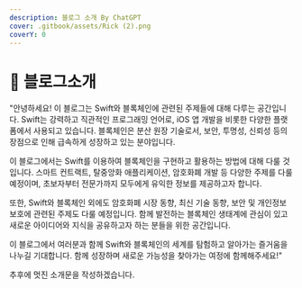 ```yaml
---
description: 블로그 소개 By ChatGPT
cover: .gitbook/assets/Rick (2).png
coverY: 0
---
```


# 🚀 블로그소개

"안녕하세요! 이 블로그는 Swift와 블록체인에 관련된 주제들에 대해 다루는 공간입니다. Swift는 강력하고 직관적인 프로그래밍 언어로, iOS 앱 개발을 비롯한 다양한 플랫폼에서 사용되고 있습니다. 블록체인은 분산 원장 기술로서, 보안, 투명성, 신뢰성 등의 장점으로 인해 급속하게 성장하고 있는 분야입니다.

이 블로그에서는 Swift를 이용하여 블록체인을 구현하고 활용하는 방법에 대해 다룰 것입니다. 스마트 컨트랙트, 탈중앙화 애플리케이션, 암호화폐 개발 등 다양한 주제를 다룰 예정이며, 초보자부터 전문가까지 모두에게 유익한 정보를 제공하고자 합니다.

또한, Swift와 블록체인 외에도 암호화폐 시장 동향, 최신 기술 동향, 보안 및 개인정보 보호에 관련된 주제도 다룰 예정입니다. 함께 발전하는 블록체인 생태계에 관심이 있고 새로운 아이디어와 지식을 공유하고자 하는 분들을 위한 공간입니다.

이 블로그에서 여러분과 함께 Swift와 블록체인의 세계를 탐험하고 알아가는 즐거움을 나누길 기대합니다. 함께 성장하며 새로운 가능성을 찾아가는 여정에 함께해주세요!"



추후에 멋진 소개문을 작성하겠습니다.
